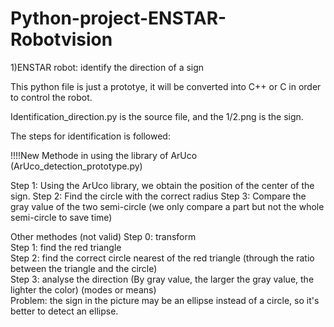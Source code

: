 
# Python-project-ENSTAR-Robotvision  

1)ENSTAR robot: identify the direction of a sign  

This python file is just a prototye, it will be converted into C++ or C in order to control the robot.  

Identification_direction.py is the source file, and the 1/2.png is the sign.  

The steps for identification is followed:  

!!!!New Methode in using the library of ArUco (ArUco_detection_prototype.py)

Step 1: Using the ArUco library, we obtain the position of the center of the sign.
Step 2: Find the circle with the correct radius
Step 3: Compare the gray value of the two semi-circle (we only compare a part but not the whole semi-circle to save time)

Other methodes (not valid)
Step 0: transform  
Step 1: find the red triangle  
Step 2: find the correct circle nearest of the red triangle (through the ratio between the triangle and the circle)  
Step 3: analyse the direction (By gray value, the larger the gray value, the lighter the color) (modes or means)  
Problem: the sign in the picture may be an ellipse instead of a circle, so it's better to detect an ellipse.  
